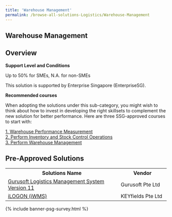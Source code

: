 ```yaml
---
title: 'Warehouse Management'
permalink: /browse-all-solutions-Logistics/Warehouse-Management
---
```


## Warehouse Management
## Overview

**Support Level and Conditions**

Up to 50% for SMEs, N.A. for non-SMEs

This solution is supported by Enterprise Singapore (EnterpriseSG).

**Recommended courses**

When adopting the solutions under this sub-category, you might wish to think about how to invest in developing the right skillsets to complement the new solution for better performance. Here are three SSG-approved courses to start with:

<a href='https://sfec.enterprisejobskills.gov.sg/Course_Internet/CourseDetail.aspx?CoursesReferenceNumber=TGS-2019503651'  target='_blank' rel='noopener'>1. Warehouse Performance Measurement</a><br>
<a href='https://sfec.enterprisejobskills.gov.sg/Course_Internet/CourseDetail.aspx?CoursesReferenceNumber=TGS-2020513668'  target='_blank' rel='noopener'>2. Perform Inventory and Stock Control Operations</a><br>
<a href='https://sfec.enterprisejobskills.gov.sg/Course_Internet/CourseDetail.aspx?CoursesReferenceNumber=TGS-2020513122'  target='_blank' rel='noopener'>3. Perform Warehouse Management</a><br>

## Pre-Approved Solutions

<table>
<tr>
<th style='width: auto;'><b>Solutions Name</b></th>
<th style='width: 30%;'><b>Vendor</b></th>
</tr>
<tr>
<td><a href='/productivity-solutions-grant/solutionrepo/solution242' target='_blank'>Gurusoft Logistics Management System Version 11</a><br></td>
<td>Gurusoft Pte Ltd</td>
</tr>
<tr>
<td><a href='/productivity-solutions-grant/solutionrepo/solution1034' target='_blank'>iLOGON (iWMS)</a><br></td>
<td>KEYfields Pte Ltd</td>
</tr>
</table>

{% include banner-psg-survey.html %}
